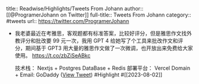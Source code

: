 title:: Readwise/Highlights/Tweets From Johann
author:: [[@ProgramerJohann on Twitter]]
full-title:: Tweets From Johann
category:: #tweets
url:: https://twitter.com/ProgramerJohann

- 我老婆最近在考雅思，客观题都有标准答案，比较好评分，但是雅思作文找外教评分和批改要 99 元一次，我用 GPT 4 给她写了个工具来批改作文和评分，期间基于 GPT3 用大量的雅思作文做了一次微调，也开放出来免费给大家使用。
  https://t.co/zbZiSeABkc
  
  技术栈： Nextjs + Postgres DataBase + Redis 
  部署平台： Vercel
  Domain + Email: GoDaddy ([View Tweet](https://twitter.com/ProgramerJohann/status/1686352341279408129)) #Highlight #[[2023-08-02]]